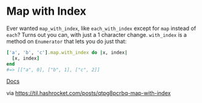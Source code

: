 # Map with Index

Ever wanted `map_with_index`, like `each_with_index` except for `map` instead of `each`? Turns out you can, with just a 1 character change. `with_index` is a method on `Enumerator` that lets you do just that:

``` ruby
['a', 'b', 'c'].map.with_index do |x, index|
  [x, index]
end
#=> [["a", 0], ["b", 1], ["c", 2]]
```

[Docs](https://ruby-doc.org/3.2.2/Enumerator.html#method-i-with_index)

via https://til.hashrocket.com/posts/qtpg8pcrbq-map-with-index
